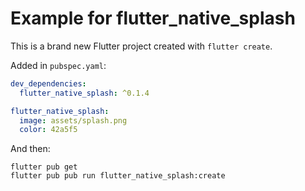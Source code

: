 # Example for flutter_native_splash

This is a brand new Flutter project created with `flutter create`.

Added in `pubspec.yaml`:

```yaml
dev_dependencies:
  flutter_native_splash: ^0.1.4

flutter_native_splash:
  image: assets/splash.png
  color: 42a5f5
```

And then:

```
flutter pub get
flutter pub pub run flutter_native_splash:create
```
